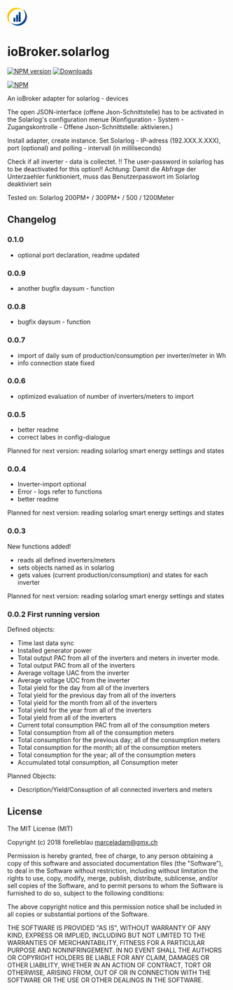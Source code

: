 ![Logo](admin/solarlog.png)
# ioBroker.solarlog

[![NPM version](http://img.shields.io/npm/v/iobroker.solarlog.svg)](https://www.npmjs.com/package/iobroker.solarlog)
[![Downloads](https://img.shields.io/npm/dm/iobroker.solarlog.svg)](https://www.npmjs.com/package/iobroker.solarlog)

[![NPM](https://nodei.co/npm/iobroker.solarlog.png?downloads=true)](https://nodei.co/npm/iobroker.solarlog/)

An ioBroker adapter for solarlog - devices

The open JSON-interface (offene Json-Schnittstelle) has to be activated in the Solarlog's configuration menue (Konfiguration - System - Zugangskontrolle - Offene Json-Schnittstelle: aktivieren.)

Install adapter, create instance.
Set Solarlog - IP-adress (192.XXX.X.XXX), port (optional) and polling - intervall (in millilseconds)

Check if all inverter - data is collectet. !! The user-password in solarlog has to be deactivated for this option!!
Achtung: Damit die Abfrage der Unterzaehler funktioniert, muss das Benutzerpasswort im Solarlog deaktiviert sein

Tested on:
Solarlog 200PM+ / 300PM+ / 500 / 1200Meter


## Changelog
### 0.1.0
- optional port declaration, readme updated
### 0.0.9
- another bugfix daysum - function
### 0.0.8
- bugfix daysum - function
### 0.0.7
- import of daily sum of production/consumption per inverter/meter in Wh
- info connection state fixed
### 0.0.6
- optimized evaluation of number of inverters/meters to import

### 0.0.5
- better readme
- correct labes in config-dialogue

Planned for next version: reading solarlog smart energy settings and states

### 0.0.4
- Inverter-import optional
- Error - logs refer to functions
- better readme

Planned for next version: reading solarlog smart energy settings and states

### 0.0.3
New functions added!
- reads all defined inverters/meters
- sets objects named as in solarlog
- gets values (current production/consumption) and states for each inverter

Planned for next version: reading solarlog smart energy settings and states

### 0.0.2 First running version

Defined objects:
- Time last data sync
- Installed generator power
- Total output PAC from all of the inverters and meters in inverter mode.
- Total output PAC from all of the inverters
- Average voltage UAC from the inverter
- Average voltage UDC from the inverter
- Total yield for the day from all of the inverters
- Total yield for the previous day from all of the inverters
- Total yield for the month from all of the inverters
- Total yield for the year from all of the inverters
- Total yield from all of the inverters
- Current total consumption PAC from all of the consumption meters
- Total consumption from all of the consumption meters
- Total consumption for the previous day; all of the consumption meters
- Total consumption for the month; all of the consumption meters
- Total consumption for the year; all of the consumption meters
- Accumulated total consumption, all Consumption meter

Planned Objects:
- Description/Yield/Consuption of all connected inverters and meters


## License
The MIT License (MIT)

Copyright (c) 2018 forelleblau marceladam@gmx.ch

Permission is hereby granted, free of charge, to any person obtaining a copy
of this software and associated documentation files (the "Software"), to deal
in the Software without restriction, including without limitation the rights
to use, copy, modify, merge, publish, distribute, sublicense, and/or sell
copies of the Software, and to permit persons to whom the Software is
furnished to do so, subject to the following conditions:

The above copyright notice and this permission notice shall be included in
all copies or substantial portions of the Software.

THE SOFTWARE IS PROVIDED "AS IS", WITHOUT WARRANTY OF ANY KIND, EXPRESS OR
IMPLIED, INCLUDING BUT NOT LIMITED TO THE WARRANTIES OF MERCHANTABILITY,
FITNESS FOR A PARTICULAR PURPOSE AND NONINFRINGEMENT. IN NO EVENT SHALL THE
AUTHORS OR COPYRIGHT HOLDERS BE LIABLE FOR ANY CLAIM, DAMAGES OR OTHER
LIABILITY, WHETHER IN AN ACTION OF CONTRACT, TORT OR OTHERWISE, ARISING FROM,
OUT OF OR IN CONNECTION WITH THE SOFTWARE OR THE USE OR OTHER DEALINGS IN
THE SOFTWARE.
